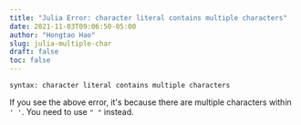 ```yaml
---
title: "Julia Error: character literal contains multiple characters"
date: 2021-11-03T09:06:50-05:00
author: "Hongtao Hao"
slug: julia-multiple-char
draft: false
toc: false
---
```


```
syntax: character literal contains multiple characters
```

If you see the above error, it's because there are multiple characters within `' '`. You need to use `" "` instead. 